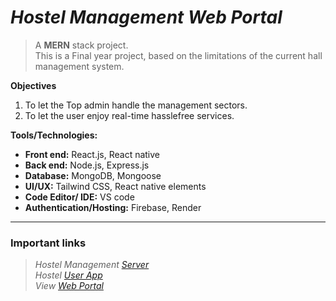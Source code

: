 # ***Hostel Management Web Portal***

> A **MERN** stack project. <br/>
> This is a Final year project, based on the limitations of the current hall management system. 

**Objectives**
1. To let the Top admin handle the management sectors.
2. To let the user enjoy real-time hasslefree services.

**Tools/Technologies:**
- **Front end:** React.js, React native <br/>
- **Back end:** Node.js, Express.js <br/>
- **Database:** MongoDB, Mongoose <br/>
- **UI/UX:** Tailwind CSS, React native elements <br/>
- **Code Editor/ IDE:** VS code <br/>
- **Authentication/Hosting:** Firebase, Render  

___________________________________________________________
### Important links ###
>*Hostel Management [Server](https://github.com/ijTuhin/hostel-management-server)*<br/>
>*Hostel [User App](https://github.com/ijTuhin/hostelServiceAppReactNative)*<br/>
>*View [Web Portal](https://mess-meal-management-7b408.web.app/)*<br/>